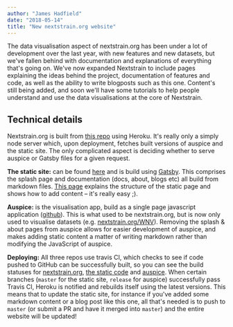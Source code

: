 ```yaml
---
author: "James Hadfield"
date: "2018-05-14"
title: "New nextstrain.org website"
---
```


The data visualisation aspect of nextstrain.org has been under a lot of development over the last year, with new features and new datasets, but we've fallen behind with documentation and explanations of everything that's going on.
We've now expanded Nextstrain to include pages explaining the ideas behind the project, documentation of features and code, as well as the ability to write blogposts such as this one.
Content's still being added, and soon we'll have some tutorials to help people understand and use the data visualisations at the core of Nextstrain.


## Technical details
Nextstrain.org is built from [this repo](https://github.com/nextstrain/nextstrain.org) using Heroku.
It's really only a simply node server which, upon deployment, fetches built versions of auspice and the static site.
The only complicated aspect is deciding whether to serve auspice or Gatsby files for a given request.


**The static site:** can be found [here](https://github.com/nextstrain/static) and is build using [Gatsby](https://www.gatsbyjs.org/).
This comprises the splash page and documentation (docs, about, blogs etc) all build from markdown files.
[This page](https://github.com/nextstrain/nextstrain.org/tree/master/static-site#nextstrain-static-site) explains the structure of the static page and shows how to add content – it's really easy ;).


**Auspice:** is the visualisation app, build as a single page javascript application ([github](https://github.com/nextstrain/auspice)).
This is what used to be nextstrain.org, but is now only used to visualise datasets (e.g. [nextstrain.org/WNV](https://www.nextstrain.org/WNV)).
Removing the splash & about pages from auspice allows for easier development of auspice, and makes adding static content a matter of writing markdown rather than modifying the JavaScript of auspice.


**Deploying:** All three repos use travis CI, which checks to see if code pushed to GitHub can be successfully built,
so you can see the build statuses for [nextstrain.org](https://travis-ci.com/nextstrain/nextstrain.org), [the static code](https://travis-ci.com/nextstrain/static) and [auspice](https://travis-ci.com/nextstrain/auspice).
When certain branches (`master` for the static site, `release` for auspice) successfully pass Travis CI, Heroku is notified and rebuilds itself using the latest versions.
This means that to update the static site, for instance if you've added some markdown content or a blog post like this one, all that's needed is to push to `master` (or submit a PR and have it merged into `master`) and the entire website will be updated!
